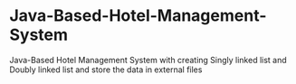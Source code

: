 # Java-Based-Hotel-Management-System
Java-Based Hotel Management System with creating Singly linked list and Doubly linked list and store the data in external files
